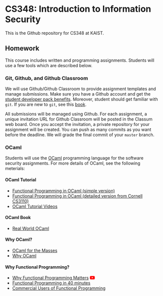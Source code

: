 # CS348: Introduction to Information Security

This is the Github repository for CS348 at KAIST.


## Homework
This course includes written and programming assignments.
Students will use a few tools which are described below.

### Git, Github, and Github Classroom
We will use Github/Github Classroom to provide assignment templates and manage submissions.
Make sure you have a Github account and get the [student developer pack benefits](https://education.github.com/pack).
Moreover, student should get familiar with `git`.
If you are new to `git`, see this [book](https://git-scm.com/book/en/v2).

All submissions will be managed using Github. For each assignment, a unique invitation URL for Github Classroom will be posted in the Classum web board.
Once you accept the invitation, a private repository for your assignment will be created.
You can push as many commits as you want before the deadline. We will grade the final commit of your `master` branch.


### OCaml
Students will use the [OCaml](https://ocaml.org) programming language for the software security assignments. For more details of OCaml, see the following meterials:
  #### OCaml Tutorial
  - [Functional Programming in OCaml (simple version)](slides/ocaml-tutorial.pdf)
  - [Functional Programming in OCaml (detailed version from Cornell CS3110)](https://www.cs.cornell.edu/courses/cs3110/2019sp/textbook/)
  - [OCaml Tutorial Videos](https://www.youtube.com/watch?v=xTsHMja8joA&list=PLPGcR5TG6arH6hk04YnAsMbYmQvBqwFdw)
  #### OCaml Book
  - [Real World OCaml](https://dev.realworldocaml.org/index.html)
  #### Why OCaml?
  - [OCaml for the Masses](https://queue.acm.org/detail.cfm?id=2038036)
  - [Why OCaml](https://blog.janestreet.com/why-ocaml/)
  #### Why Functional Programming?
  - [Why Functional Programming Matters](https://dl.acm.org/doi/10.1093/comjnl/32.2.98) [<img src="icons/youtube.png" width="16" />](https://youtu.be/1qBHf8DrWR8)
  - [Functional Programming in 40 minutes](https://youtu.be/0if71HOyVjY)
  - [Commercial Users of Functional Programming](http://cufp.org/2017)
